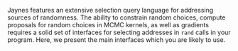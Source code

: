 Jaynes features an extensive selection query language for addressing sources of randomness. The ability to constrain random choices, compute proposals for random choices in MCMC kernels, as well as gradients requires a solid set of interfaces for selecting addresses in `rand` calls in your program. Here, we present the main interfaces which you are likely to use.

